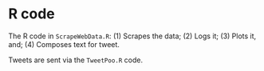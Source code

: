 # R code

The R code in `ScrapeWebData.R`: 
(1) Scrapes the data; 
(2) Logs it;
(3) Plots it, and; 
(4) Composes text for tweet.

Tweets are sent via the `TweetPoo.R` code. 
